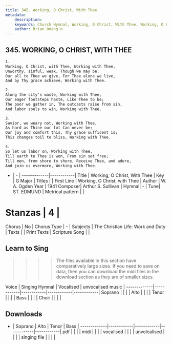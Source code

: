 ```yaml
---
title: 345. Working, O Christ, With Thee
metadata:
    description: 
    keywords: Church Hymnal, Working, O Christ, With Thee, Working, O Christ, with Thee, 
    author: Brian Onang'o
---
```



## 345. WORKING, O CHRIST, WITH THEE

```txt
1.
Working, O Christ, with Thee, Working with Thee,
Unworthy, sinful, weak, Though we may be;
Our all to Thee we give, For Thee alone we live,
And by Thy grace achieve, Working with Thee.

2.
Along the city's waste, Working with Thee,
Our eager footsteps haste, Like Thee to be;
The poor we gather in, The outcasts raise from sin,
And labor souls to win, Working with Thee.

3.
Savior, we weary not, Working with Thee,
As hard as Thine our lot Can never be;
Our joy and comfort this, Thy grace sufficent is;
This changes toil to bliss, Working with Thee.

4.
So let us labor on, Working with Thee,
Till earth to Thee is won, From sin set free;
Till men, from shore to shore, Receive Thee, and adore,
And join us evermore, Working with Thee.
```

- |   -  |
-------------|------------|
Title | Working, O Christ, With Thee |
Key | G Major |
Titles |  |
First Line | Working, O Christ, with Thee |
Author | W. A. Ogden
Year | 1941
Composer| Arthur S. Sullivan |
Hymnal|  - |
Tune| ST. EDMUND |
Metrical pattern | |
# Stanzas | 4 |
Chorus | No |
Chorus Type | - |
Subjects | The Christian Life: Work and Duty |
Texts |  |
Print Texts | 
Scripture Song |  |
  
## Learn to Sing

>>>> The files available in this section have comparatively large sizes. If you need to save on data, then you can download the midi files in the download section as they are of smaller sizes.

Voice |  Singing Hymnal | Vocalised | unvocalised music |
-------------|------------|------------|------------|------------|
Soprano | | | |
Alto | | | |
Tenor | | | |
Bass | | | |
Choir | | | |

## Downloads

- |  Soprano | Alto | Tenor | Bass |
-------------|------------|------------|------------|------------|
pdf | | | |
midi | | | |
vocalised | | | |
unvolcalised | | | |
singing file | | | |
  
